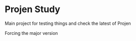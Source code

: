 # Projen Study

Main project for testing things and check the latest of Projen

Forcing the major version